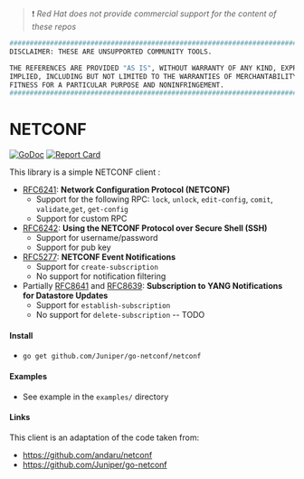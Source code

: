> :heavy_exclamation_mark: *Red Hat does not provide commercial support for the content of these repos*

```bash
#############################################################################
DISCLAIMER: THESE ARE UNSUPPORTED COMMUNITY TOOLS.

THE REFERENCES ARE PROVIDED "AS IS", WITHOUT WARRANTY OF ANY KIND, EXPRESS OR
IMPLIED, INCLUDING BUT NOT LIMITED TO THE WARRANTIES OF MERCHANTABILITY,
FITNESS FOR A PARTICULAR PURPOSE AND NONINFRINGEMENT.
#############################################################################
```

# NETCONF

[![GoDoc](https://godoc.org/github.com/openshift-telco/go-netconf-client?status.svg)](https://godoc.org/github.com/openshift-telco/go-netconf-client)
[![Report Card](https://goreportcard.com/badge/github.com/openshift-telco/go-netconf-client)](https://goreportcard.com/report/github.com/openshift-telco/go-netconf-client)

This library is a simple NETCONF client :
- [RFC6241](http://tools.ietf.org/html/rfc6241): **Network Configuration Protocol (NETCONF)** 
    - Support for the following RPC: `lock`, `unlock`, `edit-config`, `comit`, `validate`,`get`, `get-config`
    - Support for custom RPC
- [RFC6242](http://tools.ietf.org/html/rfc6242): **Using the NETCONF Protocol over Secure Shell (SSH)**
    - Support for username/password
    - Support for pub key
- [RFC5277](https://datatracker.ietf.org/doc/html/rfc5277): **NETCONF Event Notifications**
    - Support for `create-subscription`
    - No support for notification filtering
- Partially [RFC8641](https://datatracker.ietf.org/doc/html/rfc8641) and [RFC8639](https://datatracker.ietf.org/doc/html/rfc8639): **Subscription to YANG Notifications for Datastore Updates**
    - Support for `establish-subscription`
    - No support for `delete-subscription` -- TODO

#### Install

- `go get github.com/Juniper/go-netconf/netconf`

#### Examples

- See example in the `examples/` directory

#### Links
This client is an adaptation of the code taken from:
- https://github.com/andaru/netconf
- https://github.com/Juniper/go-netconf